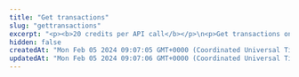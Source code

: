 ```yaml
---
title: "Get transactions"
slug: "gettransactions"
excerpt: "<p><b>20 credits per API call</b></p>\n<p>Get transactions on the following blockchains:</p>\n<ul>\n<li>Celo - celo / celo-testnet</li>\n<li>Ethereum - ethereum / ethereum-sepolia</li>\n<li>BNB (Binance) Smart Chain - bsc / bsc-testnet</li>\n<li>Polygon - polygon / polygon-mumbai</li>\n<li>Tezos - tezos-mainnet</li>\n<li>Horizen EON - eon-mainnet</li>\n<li>Chiliz - chiliz-mainnet</li>\n</ul>\n<p>To get started:</p>\n<ul>\n<li>Provide a chain name and comma-separated list of addresses. Our API will return all of their transactions along with further information such as their block number, ID of involved token, and more.</li>\n<li>If not specified, the API returns transactions of various types (fungible, nft, multitoken, native), but you can also choose to filter specific <code>transactionTypes</code> and even <code>transactionSubtype</code> (incoming, outgoing, zero-transfer).</li>\n<li>On top of that, you can add further filters such as specifying block range where the transactions should have occurred, or address and ID of involved tokens.</li>\n<li>For Tezos blockchain, the API accepts only one wallet address in <code>addresses</code> query parameter. Following query parameters won't have any effect on filtering data: <code>transactionTypes</code>, <code>transactionSubtype</code>, <code>tokenId</code>, <code>blockTo</code>.</li>\n<li>When querying Tezos transactions for a specified wallet or contract address, pagination is supported via <code>pageSize</code> and <code>offset</code> query parameters. \n<li>When querying Tezos transactions for a specified block, pagination is supported via <code>cursor</code> query parameter, by filling in the value from <code>prevPage</code> or <code>nextPage</code> field in the response body.</li>\n</ul>"
hidden: false
createdAt: "Mon Feb 05 2024 09:07:05 GMT+0000 (Coordinated Universal Time)"
updatedAt: "Mon Feb 05 2024 09:07:06 GMT+0000 (Coordinated Universal Time)"
---
```


